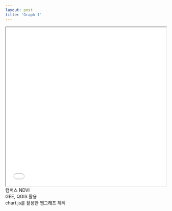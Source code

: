 ```yaml
---
layout: post
title: 'Graph 1'
---
```


<iframe src="/assets/ㅋ.html" width="100%" height="500px"></iframe>
캠퍼스 NDVI<br>
GEE, QGIS 활용<br>
chart.js를 활용한 웹그래프 제작
